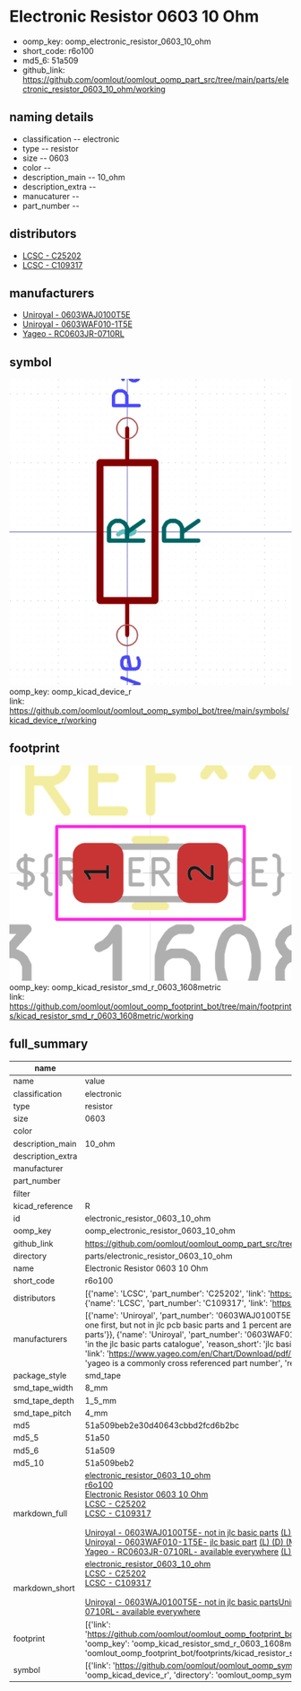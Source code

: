 # Electronic Resistor 0603 10 Ohm

  
* oomp_key: oomp_electronic_resistor_0603_10_ohm 
* short_code: r6o100
* md5_6: 51a509  
* github_link: https://github.com/oomlout/oomlout_oomp_part_src/tree/main/parts/electronic_resistor_0603_10_ohm/working  
## naming details
* classification -- electronic
* type -- resistor
* size -- 0603
* color -- 
* description_main -- 10_ohm
* description_extra -- 
* manucaturer -- 
* part_number -- 

## distributors
* [LCSC - C25202](https://lcsc.com/product-detail/C25202.html)  
* [LCSC - C109317](https://lcsc.com/product-detail/C109317.html)  

## manufacturers
* [Uniroyal - 0603WAJ0100T5E]()  
* [Uniroyal - 0603WAF010-1T5E]()  
* [Yageo - RC0603JR-0710RL](https://www.yageo.com/en/Chart/Download/pdf/RC0603JR-0710RL)  

## symbol

![](symbol/0/working/working_600.png)  
oomp_key: oomp_kicad_device_r  
link: https://github.com/oomlout/oomlout_oomp_symbol_bot/tree/main/symbols/kicad_device_r/working  

## footprint

![](footprint/0/working/working_600.png)  
oomp_key: oomp_kicad_resistor_smd_r_0603_1608metric  
link: https://github.com/oomlout/oomlout_oomp_footprint_bot/tree/main/footprints/kicad_resistor_smd_r_0603_1608metric/working  

## full_summary
| name | value | 
| --- | --- | 
| name | value | 
| classification | electronic | 
| type | resistor | 
| size | 0603 | 
| color |  | 
| description_main | 10_ohm | 
| description_extra |  | 
| manufacturer |  | 
| part_number |  | 
| filter |  | 
| kicad_reference | R | 
| id | electronic_resistor_0603_10_ohm | 
| oomp_key | oomp_electronic_resistor_0603_10_ohm | 
| github_link | https://github.com/oomlout/oomlout_oomp_part_src/tree/main/parts/electronic_resistor_0603_10_ohm/working | 
| directory | parts/electronic_resistor_0603_10_ohm | 
| name | Electronic Resistor 0603 10 Ohm | 
| short_code | r6o100 | 
| distributors | [{'name': 'LCSC', 'part_number': 'C25202', 'link': 'https://lcsc.com/product-detail/C25202.html', 'id': 'distributor_lcsc'}, {'name': 'LCSC', 'part_number': 'C109317', 'link': 'https://lcsc.com/product-detail/C109317.html', 'id': 'distributor_lcsc'}] | 
| manufacturers | [{'name': 'Uniroyal', 'part_number': '0603WAJ0100T5E', 'link': '', 'id': 'manufacturer_uniroyal', 'note': {'reason': 'did this one first, but not in jlc pcb basic parts and 1 percent are and they are the same price', 'reason_short': 'not in jlc basic parts'}}, {'name': 'Uniroyal', 'part_number': '0603WAF010-1T5E', 'link': '', 'id': 'manufacturer_uniroyal', 'note': {'reason': 'in the jlc basic parts catalogue', 'reason_short': 'jlc basic part'}}, {'name': 'Yageo', 'part_number': 'RC0603JR-0710RL', 'link': 'https://www.yageo.com/en/Chart/Download/pdf/RC0603JR-0710RL', 'id': 'manufacturer_yageo', 'note': {'reason': 'yageo is a commonly cross referenced part number', 'reason_short': 'available everywhere'}}] | 
| package_style | smd_tape | 
| smd_tape_width | 8_mm | 
| smd_tape_depth | 1_5_mm | 
| smd_tape_pitch | 4_mm | 
| md5 | 51a509beb2e30d40643cbbd2fcd6b2bc | 
| md5_5 | 51a50 | 
| md5_6 | 51a509 | 
| md5_10 | 51a509beb2 | 
| markdown_full | [electronic_resistor_0603_10_ohm](https://github.com/oomlout/oomlout_oomp_part_src/tree/main/parts/electronic_resistor_0603_10_ohm/working)<br>[r6o100](https://github.com/oomlout/oomlout_oomp_part_src/tree/main/parts/electronic_resistor_0603_10_ohm/working)<br>[Electronic Resistor 0603 10 Ohm](https://github.com/oomlout/oomlout_oomp_part_src/tree/main/parts/electronic_resistor_0603_10_ohm/working)<br>[LCSC - C25202<br>](https://lcsc.com/product-detail/C25202.html)[LCSC - C109317<br>](https://lcsc.com/product-detail/C109317.html)<br>[Uniroyal - 0603WAJ0100T5E- not in jlc basic parts]() [(L)  ](https://www.lcsc.com/search?q=0603WAJ0100T5E)[(D)  ](https://www.digikey.com/en/products?keywords=0603WAJ0100T5E)[(M)  ](https://www.mouser.com/Search/Refine?Keyword=0603WAJ0100T5E)[(N)  ](https://www.newark.com/search?st=0603WAJ0100T5E)[(SZ)  ](https://so.szlcsc.com/global.html?k=0603WAJ0100T5E)<br>[Uniroyal - 0603WAF010-1T5E- jlc basic part]() [(L)  ](https://www.lcsc.com/search?q=0603WAF010-1T5E)[(D)  ](https://www.digikey.com/en/products?keywords=0603WAF010-1T5E)[(M)  ](https://www.mouser.com/Search/Refine?Keyword=0603WAF010-1T5E)[(N)  ](https://www.newark.com/search?st=0603WAF010-1T5E)[(SZ)  ](https://so.szlcsc.com/global.html?k=0603WAF010-1T5E)<br>[Yageo - RC0603JR-0710RL- available everywhere](https://www.yageo.com/en/Chart/Download/pdf/RC0603JR-0710RL) [(L)  ](https://www.lcsc.com/search?q=RC0603JR-0710RL)[(D)  ](https://www.digikey.com/en/products?keywords=RC0603JR-0710RL)[(M)  ](https://www.mouser.com/Search/Refine?Keyword=RC0603JR-0710RL)[(N)  ](https://www.newark.com/search?st=RC0603JR-0710RL)[(SZ)  ](https://so.szlcsc.com/global.html?k=RC0603JR-0710RL)<br> | 
| markdown_short | [electronic_resistor_0603_10_ohm](https://github.com/oomlout/oomlout_oomp_part_src/tree/main/parts/electronic_resistor_0603_10_ohm/working)<br>[LCSC - C25202<br>](https://lcsc.com/product-detail/C25202.html)[LCSC - C109317<br>](https://lcsc.com/product-detail/C109317.html)<br>[Uniroyal - 0603WAJ0100T5E- not in jlc basic parts]()[Uniroyal - 0603WAF010-1T5E- jlc basic part]()[Yageo - RC0603JR-0710RL- available everywhere](https://www.yageo.com/en/Chart/Download/pdf/RC0603JR-0710RL) | 
| footprint | [{'link': 'https://github.com/oomlout/oomlout_oomp_footprint_bot/tree/main/foootprntss/kicad_resistor_smd_r_0603_1608metric', 'oomp_key': 'oomp_kicad_resistor_smd_r_0603_1608metric', 'directory': 'oomlout_oomp_footprint_bot/footprints/kicad_resistor_smd_r_0603_1608metric//working/working.kicad_mod'}] | 
| symbol | [{'link': 'https://github.com/oomlout/oomlout_oomp_symbol_bot/tree/main/symbols/kicad_device_r', 'oomp_key': 'oomp_kicad_device_r', 'directory': 'oomlout_oomp_symbol_bot/symbols/kicad_device_r//working/working.kicad_sym'}] | 
